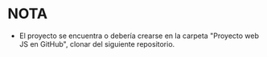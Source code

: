 
# NOTA

- El proyecto se encuentra o debería crearse en la carpeta "Proyecto web JS en GitHub", clonar del siguiente repositorio.